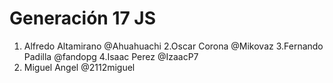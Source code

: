 # Generación 17 JS

1. Alfredo Altamirano @Ahuahuachi
2.Oscar Corona @Mikovaz
3.Fernando Padilla @fandopg
4.Isaac Perez @IzaacP7
5. Miguel Angel @2112miguel

